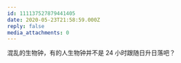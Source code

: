 ```yaml
---
id: 111137527879441405
date: 2020-05-23T21:58:59.000Z
reply: false
media_attachments: 0
---
```


混乱的生物钟，有的人生物钟并不是 24 小时跟随日升日落吧？

